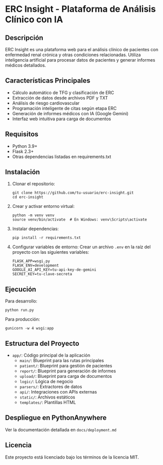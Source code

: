 # ERC Insight - Plataforma de Análisis Clínico con IA

## Descripción

ERC Insight es una plataforma web para el análisis clínico de pacientes con enfermedad renal crónica y otras condiciones relacionadas. Utiliza inteligencia artificial para procesar datos de pacientes y generar informes médicos detallados.

## Características Principales

- Cálculo automático de TFG y clasificación de ERC
- Extracción de datos desde archivos PDF y TXT
- Análisis de riesgo cardiovascular
- Programación inteligente de citas según etapa ERC
- Generación de informes médicos con IA (Google Gemini)
- Interfaz web intuitiva para carga de documentos

## Requisitos

- Python 3.9+
- Flask 2.3+
- Otras dependencias listadas en requirements.txt

## Instalación

1. Clonar el repositorio:
   ```
   git clone https://github.com/tu-usuario/erc-insight.git
   cd erc-insight
   ```

2. Crear y activar entorno virtual:
   ```
   python -m venv venv
   source venv/bin/activate  # En Windows: venv\Scripts\activate
   ```

3. Instalar dependencias:
   ```
   pip install -r requirements.txt
   ```

4. Configurar variables de entorno:
   Crear un archivo `.env` en la raíz del proyecto con las siguientes variables:
   ```
   FLASK_APP=wsgi.py
   FLASK_ENV=development
   GOOGLE_AI_API_KEY=tu-api-key-de-gemini
   SECRET_KEY=tu-clave-secreta
   ```

## Ejecución

Para desarrollo:
```
python run.py
```

Para producción:
```
gunicorn -w 4 wsgi:app
```

## Estructura del Proyecto

- `app/`: Código principal de la aplicación
  - `main/`: Blueprint para las rutas principales
  - `patient/`: Blueprint para gestión de pacientes
  - `report/`: Blueprint para generación de informes
  - `upload/`: Blueprint para carga de documentos
  - `logic/`: Lógica de negocio
  - `parsers/`: Extractores de datos
  - `api/`: Integraciones con APIs externas
  - `static/`: Archivos estáticos
  - `templates/`: Plantillas HTML

## Despliegue en PythonAnywhere

Ver la documentación detallada en `docs/deployment.md`

## Licencia

Este proyecto está licenciado bajo los términos de la licencia MIT.
